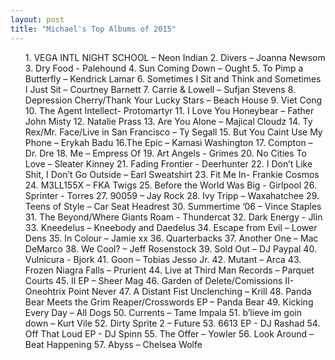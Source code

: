 ```yaml
---
layout: post
title: "Michael's Top Albums of 2015"
---
```

<ol>
1. VEGA INTL NIGHT SCHOOL – Neon Indian
2. Divers – Joanna Newsom
3. Dry Food - Palehound
4. Sun Coming Down – Ought
5. To Pimp a Butterfly – Kendrick Lamar
6. Sometimes I Sit and Think and Sometimes I Just Sit – Courtney Barnett
7. Carrie & Lowell – Sufjan Stevens
8. Depression Cherry/Thank Your Lucky Stars – Beach House
9. Viet Cong
10. The Agent Intellect- Protomartyr
11. I Love You Honeybear – Father John Misty
12. Natalie Prass
13. Are You Alone – Majical Cloudz
14. Ty Rex/Mr. Face/Live in San Francisco – Ty Segall
15. But You Caint Use My Phone – Erykah Badu
16.The Epic – Kamasi Washington
17. Compton – Dr. Dre
18. Me – Empress Of
19. Art Angels - Grimes
20. No Cities To Love – Sleater Kinney
21. Fading Frontier - Deerhunter
22. I Don’t Like Shit, I Don’t Go Outside – Earl Sweatshirt
23. Fit Me In- Frankie Cosmos
24. M3LL155X – FKA Twigs
25. Before the World Was Big - Girlpool
26. Sprinter - Torres
27. 90059 – Jay Rock
28. Ivy Tripp – Waxahatchee
29. Teens of Style – Car Seat Headrest
30. Summertime ’06 – Vince Staples
31. The Beyond/Where Giants Roam - Thundercat
32. Dark Energy - Jlin
33. Kneedelus – Kneebody and Daedelus
34. Escape from Evil – Lower Dens
35. In Colour – Jamie xx
36. Quarterbacks
37. Another One – Mac DeMarco
38. We Cool? – Jeff Rosenstock
39. Sold Out – DJ Paypal
40. Vulnicura - Bjork
41. Goon – Tobias Jesso Jr.
42. Mutant – Arca 
43. Frozen Niagra Falls – Prurient
44. Live at Third Man Records – Parquet Courts
45. II EP – Sheer Mag
46. Garden of Delete/Comissions II- Oneohtrix Point Never
47. A Distant Fist Unclenching – Krill
48. Panda Bear Meets the Grim Reaper/Crosswords EP – Panda Bear
49. Kicking Every Day – All Dogs
50. Currents – Tame Impala
51. b’lieve im goin down – Kurt Vile
52. Dirty Sprite 2 – Future
53. 6613 EP - DJ Rashad
54. Off That Loud EP - DJ Spinn 
55. The Offer – Yowler
56. Look Around – Beat Happening
57. Abyss – Chelsea Wolfe

